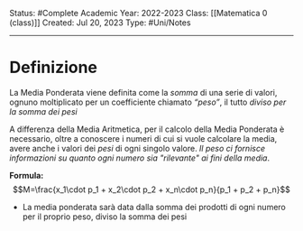 Status: #Complete
Academic Year: 2022-2023
Class: [[Matematica 0 (class)]]
Created: Jul 20, 2023
Type: #Uni/Notes 

---
# Definizione
La Media Ponderata viene definita come la *somma* di una serie di valori, ognuno moltiplicato per un coefficiente chiamato *“peso”*, il tutto *diviso per la somma dei pesi*

A differenza della Media Aritmetica, per il calcolo della Media Ponderata è necessario, oltre a conoscere i numeri di cui si vuole calcolare la media, avere anche i valori dei *pesi* di ogni singolo valore. *Il peso ci fornisce informazioni su quanto ogni numero sia "rilevante" ai fini della media*.


**Formula:**
$$M=\frac{x_1\cdot p_1 + x_2\cdot p_2 + x_n\cdot p_n}{p_1 + p_2 + p_n}$$
- La media ponderata sarà data dalla somma dei prodotti di ogni numero per il proprio peso, diviso la somma dei pesi